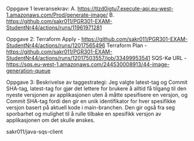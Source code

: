 Oppgave 1 leveransekrav:
A. https://tlzd0igtu7.execute-api.eu-west-1.amazonaws.com/Prod/generate-image/
B. https://github.com/sakr011/PGR301-EXAM-StudentNr44/actions/runs/11961971281

Oppgave 2:
Terraform Apply - https://github.com/sakr011/PGR301-EXAM-StudentNr44/actions/runs/12017565496
Terraform Plan  - https://github.com/sakr011/PGR301-EXAM-StudentNr44/actions/runs/12017503557/job/33499953541
SQS-Kø URL      - https://sqs.eu-west-1.amazonaws.com/244530008913/44-image-generation-queue

Oppgave 3:
Beskrivelse av taggestrategi:
Jeg valgte latest-tag og Commit SHA-tag, latest-tag for gjør det lettere for brukere å alltid få tilgang til 
den nyeste versjonen av applikasjonen uten å måtte spesifisere en versjon,
og Commit SHA-tag fordi den gir en unik identifikator for hver spesifikke versjon
basert på aktuell kode i main-branchen. Den gir også fra seg sporbarhet og mulighet
til å rulle tilbake en spesifikk versjon av applikasjonen om det skulle ønskes.

sakr011/java-sqs-client